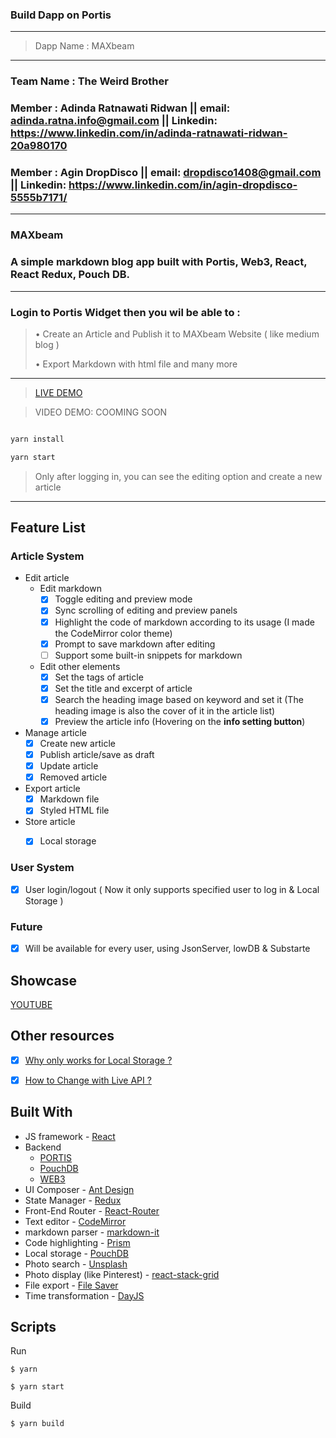 
### Build Dapp on Portis
---

> Dapp Name : MAXbeam
---

### Team Name : The Weird Brother

### Member : Adinda Ratnawati Ridwan || email: adinda.ratna.info@gmail.com || Linkedin: https://www.linkedin.com/in/adinda-ratnawati-ridwan-20a980170

### Member : Agin DropDisco || email: dropdisco1408@gmail.com || Linkedin: https://www.linkedin.com/in/agin-dropdisco-5555b7171/
---

>

> 

### MAXbeam

### A simple markdown blog app built with Portis, Web3, React, React Redux, Pouch DB.
---


### Login to Portis Widget then you wil be able to :

> • Create an Article and Publish it to MAXbeam Website ( like medium blog ) 
> 
> • Export Markdown with html file and many more 

---


> [LIVE DEMO](https://maxbeam-portis.web.ap)

> VIDEO DEMO: COOMING SOON

```jsx

yarn install

yarn start
```

> Only after logging in, you can see the editing option and create a new article

---


## Feature List

### Article System

- Edit article
  - Edit markdown
    - [x] Toggle editing and preview mode
    - [x] Sync scrolling of editing and preview panels
    - [x] Highlight the code of markdown according to its usage (I made the CodeMirror color theme)
    - [x] Prompt to save markdown after editing
    - [ ] Support some built-in snippets for markdown
  - Edit other elements
    - [x] Set the tags of article
    - [x] Set the title and excerpt of article
    - [x] Search the heading image based on keyword and set it (The heading image is also the cover of it in the article list)
    - [x] Preview the article info (Hovering on the **info setting button**)
- Manage article
  - [x] Create new article
  - [x] Publish article/save as draft
  - [x] Update article
  - [x] Removed article
- Export article
  - [x] Markdown file
  - [x] Styled HTML file
- Store article
  - [x] Local storage


### User System

- [x] User login/logout ( Now it only supports specified user to log in & Local Storage )

### Future

- [x] Will be available for every user, using JsonServer, lowDB & Substarte


## Showcase 

[YOUTUBE](#)


## Other resources

- [x] [Why only works for Local Storage ?](#)

- [x] [How to Change with Live API ?](#)

## Built With

- JS framework - [React](https://github.com/facebook/react/)
- Backend
   - [PORTIS](https://apps.portis.io/)
   - [PouchDB](https://github.com/facebook/react/)
   - [WEB3](https://github.com/facebook/react/)
- UI Composer - [Ant Design](https://github.com/ant-design/ant-design/)
- State Manager - [Redux](https://github.com/reactjs/redux/)
- Front-End Router - [React-Router](https://github.com/ReactTraining/react-router)
- Text editor - [CodeMirror](https://github.com/codemirror/CodeMirror/)
- markdown parser - [markdown-it](https://github.com/markdown-it/markdown-it/)
- Code highlighting - [Prism](https://github.com/PrismJS/prism/)
- Local storage - [PouchDB](https://github.com/pouchdb/pouchdb/)
- Photo search - [Unsplash](https://github.com/unsplash/unsplash-js)
- Photo display (like Pinterest) - [react-stack-grid](https://github.com/tsuyoshiwada/react-stack-grid)
- File export - [File Saver](https://github.com/eligrey/FileSaver.js/)
- Time transformation - [DayJS](https://github.com/iamkun/dayjs)

## Scripts

Run

```
$ yarn 

$ yarn start
```

Build

```
$ yarn build
```
